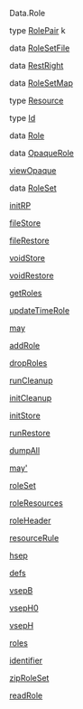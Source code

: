 Data.Role

type [RolePair](Data-Role.html#t:RolePair) k

data [RoleSetFile](Data-Role.html#t:RoleSetFile)

data [RestRight](Data-Role.html#t:RestRight)

data [RoleSetMap](Data-Role.html#t:RoleSetMap)

type [Resource](Data-Role.html#t:Resource)

type [Id](Data-Role.html#t:Id)

data [Role](Data-Role.html#t:Role)

data [OpaqueRole](Data-Role.html#t:OpaqueRole)

[viewOpaque](Data-Role.html#v:viewOpaque)

data [RoleSet](Data-Role.html#t:RoleSet)

[initRP](Data-Role.html#v:initRP)

[fileStore](Data-Role.html#v:fileStore)

[fileRestore](Data-Role.html#v:fileRestore)

[voidStore](Data-Role.html#v:voidStore)

[voidRestore](Data-Role.html#v:voidRestore)

[getRoles](Data-Role.html#v:getRoles)

[updateTimeRole](Data-Role.html#v:updateTimeRole)

[may](Data-Role.html#v:may)

[addRole](Data-Role.html#v:addRole)

[dropRoles](Data-Role.html#v:dropRoles)

[runCleanup](Data-Role.html#v:runCleanup)

[initCleanup](Data-Role.html#v:initCleanup)

[initStore](Data-Role.html#v:initStore)

[runRestore](Data-Role.html#v:runRestore)

[dumpAll](Data-Role.html#v:dumpAll)

[may'](Data-Role.html#v:may-39-)

[roleSet](Data-Role.html#v:roleSet)

[roleResources](Data-Role.html#v:roleResources)

[roleHeader](Data-Role.html#v:roleHeader)

[resourceRule](Data-Role.html#v:resourceRule)

[hsep](Data-Role.html#v:hsep)

[defs](Data-Role.html#v:defs)

[vsepB](Data-Role.html#v:vsepB)

[vsepH0](Data-Role.html#v:vsepH0)

[vsepH](Data-Role.html#v:vsepH)

[roles](Data-Role.html#v:roles)

[identifier](Data-Role.html#v:identifier)

[zipRoleSet](Data-Role.html#v:zipRoleSet)

[readRole](Data-Role.html#v:readRole)

